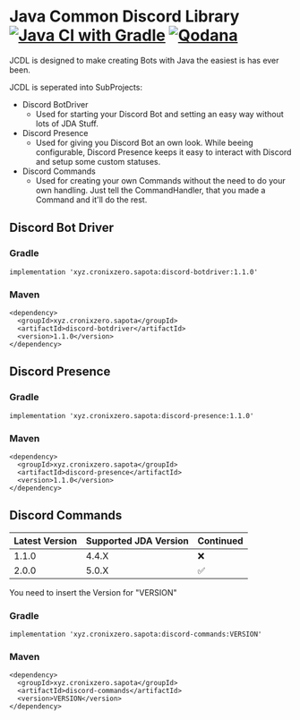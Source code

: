 # Java Common Discord Library [![Java CI with Gradle](https://github.com/CronixZero/JCDL/actions/workflows/gradle.yml/badge.svg)](https://github.com/CronixZero/JCDL/actions/workflows/gradle.yml) [![Qodana](https://github.com/CronixZero/JCDL/actions/workflows/qodana-analysis.yml/badge.svg)](https://github.com/CronixZero/JCDL/actions/workflows/qodana-analysis.yml)
JCDL is designed to make creating Bots with Java the easiest is has ever been.

JCDL is seperated into SubProjects:
- Discord BotDriver
  - Used for starting your Discord Bot and setting an easy way without lots of JDA Stuff.
- Discord Presence
  - Used for giving you Discord Bot an own look. While beeing configurable, Discord Presence keeps it easy to interact with Discord and setup some custom statuses.
- Discord Commands
  - Used for creating your own Commands without the need to do your own handling. Just tell the CommandHandler, that you made a Command and it'll do the rest.

## Discord Bot Driver
### Gradle
```
implementation 'xyz.cronixzero.sapota:discord-botdriver:1.1.0'
```

### Maven
```
<dependency>
  <groupId>xyz.cronixzero.sapota</groupId>
  <artifactId>discord-botdriver</artifactId>
  <version>1.1.0</version>
</dependency>
```

## Discord Presence
### Gradle
```
implementation 'xyz.cronixzero.sapota:discord-presence:1.1.0'
```

### Maven
```
<dependency>
  <groupId>xyz.cronixzero.sapota</groupId>
  <artifactId>discord-presence</artifactId>
  <version>1.1.0</version>
</dependency>
```

## Discord Commands

| Latest Version 	| Supported JDA Version 	| Continued 	|
|----------------	|-----------------------	|-----------	|
| 1.1.0          	| 4.4.X                 	| ❌         	|
| 2.0.0          	| 5.0.X                 	| ✅         	|

You need to insert the Version for "VERSION"

### Gradle
```
implementation 'xyz.cronixzero.sapota:discord-commands:VERSION'
```

### Maven
```
<dependency>
  <groupId>xyz.cronixzero.sapota</groupId>
  <artifactId>discord-commands</artifactId>
  <version>VERSION</version>
</dependency>
```

